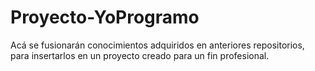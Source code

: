 # Proyecto-YoProgramo
 Acá se fusionarán conocimientos adquiridos en anteriores repositorios, para insertarlos en un proyecto creado para un fin profesional.
